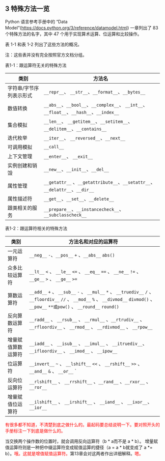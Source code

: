 ## 3 特殊方法一览

Python 语言参考手册中的 “Data Model”(https://docs.python.org/3/reference/datamodel.html) 一章列出了 83 个特殊方法的名字，其中 47 个用于实现算术运算、位运算和比较操作。

表 1-1 和表 1-2 列出了这些方法的概况。

注：这些表并没有完全按照官方文档分组。

表1-1：跟运算符无关的特殊方法



| 类别 | 方法名 |
| ---- | ------ |
| 字符串/字节序列表示形式 | 	`__repr__`、   	`__str__`、`__format__`、`__bytes__`|
| 数值转换      |   	`__abs__`、`__bool__`、`__complex__`、	`__int__`、`__float__`、`__hash__`、`__index__`|
| 集合模拟      |   	`__len__`、  	`__getitem__`、`__setitem__`、`__delitem__`、`__contains__`|
| 迭代枚举       |  	`__iter__`、   	`__reversed__`、`__next__`|
| 可调用模拟     |   	`__call__`|
| 上下文管理      |  	`__enter__`、 `__exit__`|
| 实例创建和销毁   |   	`__new__`、`__init__`、`__del__` |
| 属性管理      |   `__getattr__`	、`__getattribute__`、`__setattr__`、`__delattr__`、`__dir__`|
| 属性描述符    |    	`__get__`、`__set__`、`__delete__`|
| 跟类相关的服务    |  `__prepare__`、`__instancecheck__`、	`__subclasscheck__`|

表1-2：跟运算符相关的特殊方法

| 类别 | 方法名和对应的运算符|
| ---- | ------ |
|   一元运算符  |  `__neg__` `-`、`__pos__` `+` 、`__abs__` `abs()`|
|   众多比较运算符 |  `__lt__` `<`	、 `__le__` `<=`  、 `__eq__` `==` 、 `__ne__`  `!=` 、 `__ge__` `>`  、 `__ge__` `>=` |
|   算数运算符   |   `__add__` `+`  、 `__sub__` `-`  、 `__mul__` `*` 、 `__truediv__`  `/` 、 `__floordiv__` `//` 、 `__mod__` `%` 、 `__divmod__` `divmod()` 、 `__pow__` `**或pow()` 、 `__round__` `round()` |
|   反向算数运算符      |  	`__radd__` 、 `__rsub__` 、 `__rmul__` 、`__rtrudiv__` 、 `__rfloordiv__` 、 `__rmod__` 、 `__rdivmod__` 、 `__rpow__`  |
|   增量赋值算数运算符  | 	`__iadd__` 、 `__isub__` 、 `__imul__` 、 `__itruediv__`、  `__ifloordiv__` 、 `__imod__` 、 `__ipow__` |
|   位运算符    |   `__invert__` `~` 、 `__lshift__` `<<` 、 `__rshift__` `>>` 、 `__and__` `&` 、 `__or__` `|` 、 `__xor__` `^` |
|   反向位运算符  |  `__rlshift__` 、 `__rrshift__` 、`__rand__` 、`__rxor__` 、 `__ror__` |
|   增量赋值位运算符 |  	`__ilshift__` 、 `__irshift__` 、 `__iand__` 、 `__ixor__`、  `__ior__` |


<span style="color:red;">有很多都不知道，不清楚到底之做什么的。最起码要总结说明一下。要对照开头的手册标注一下到底是做什么的。</span>


当交换两个操作数的位置时，就会调用反向运算符（b * a而不是 a * b）。 增量赋值运算符则是一种把中缀运算符变成赋值运算的捷径（a = a * b就变成了 a *= b）。<span style="color:red;">哦。这就是增值赋值运算符。</span>第13章会对这两者作出详细解释。<span style="color:red;">嗯。</span>
